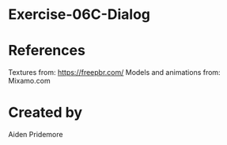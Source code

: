 # Exercise-06C-Dialog

# References

Textures from: https://freepbr.com/
Models and animations from: Mixamo.com

# Created by 
Aiden Pridemore

